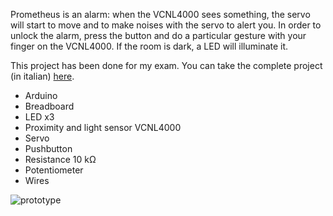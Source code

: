 Prometheus is an alarm: when the VCNL4000 sees something, the servo will start to move and to make noises with the servo to alert you.
In order to unlock the alarm, press the button and do a particular gesture with your finger on the VCNL4000.
If the room is dark, a LED will illuminate it.

This project has been done for my exam. You can take the complete project (in italian) [here](http://www.giovannicapuano.net/news/come-sono-diventato-dio.html).

- Arduino
- Breadboard
- LED x3
- Proximity and light sensor VCNL4000
- Servo
- Pushbutton
- Resistance 10 kΩ
- Potentiometer
- Wires

![prototype](https://raw.github.com/RoxasShadow/Prometheus/master/Prometheus.png)
